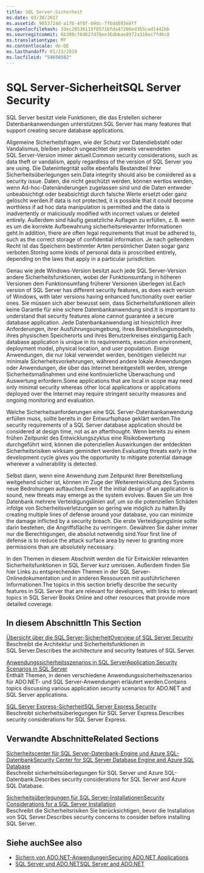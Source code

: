 ```yaml
---
title: SQL Server-Sicherheit
ms.date: 03/30/2017
ms.assetid: 9053724d-a1fb-4f0f-b9dc-7f6dd893e8ff
ms.openlocfilehash: 33ec28536115f8571bfda47266ed3b5cad1442bb
ms.sourcegitcommit: 6b308cf6d627d78ee36dbbae8972a310ac7fd6c8
ms.translationtype: MT
ms.contentlocale: de-DE
ms.lasthandoff: 01/23/2019
ms.locfileid: "54650582"
---
```

# <a name="sql-server-security"></a><span data-ttu-id="e7cf9-102">SQL Server-Sicherheit</span><span class="sxs-lookup"><span data-stu-id="e7cf9-102">SQL Server Security</span></span>
<span data-ttu-id="e7cf9-103">SQL Server besitzt viele Funktionen, die das Erstellen sicherer Datenbankanwendungen unterstützen.</span><span class="sxs-lookup"><span data-stu-id="e7cf9-103">SQL Server has many features that support creating secure database applications.</span></span>  
  
 <span data-ttu-id="e7cf9-104">Allgemeine Sicherheitsfragen, wie der Schutz vor Datendiebstahl oder Vandalismus, bleiben jedoch ungeachtet der jeweils verwendeten SQL Server-Version immer aktuell.</span><span class="sxs-lookup"><span data-stu-id="e7cf9-104">Common security considerations, such as data theft or vandalism, apply regardless of the version of SQL Server you are using.</span></span> <span data-ttu-id="e7cf9-105">Die Datenintegrität sollte ebenfalls Bestandteil Ihrer Sicherheitsüberlegungen sein.</span><span class="sxs-lookup"><span data-stu-id="e7cf9-105">Data integrity should also be considered as a security issue.</span></span> <span data-ttu-id="e7cf9-106">Daten, die nicht geschützt werden, können wertlos werden, wenn Ad-hoc-Datenänderungen zugelassen sind und die Daten entweder unbeabsichtigt oder beabsichtigt durch falsche Werte ersetzt oder ganz gelöscht werden.</span><span class="sxs-lookup"><span data-stu-id="e7cf9-106">If data is not protected, it is possible that it could become worthless if ad hoc data manipulation is permitted and the data is inadvertently or maliciously modified with incorrect values or deleted entirely.</span></span> <span data-ttu-id="e7cf9-107">Außerdem sind häufig gesetzliche Auflagen zu erfüllen, z. B. wenn es um die korrekte Aufbewahrung sicherheitsrelevanter Informationen geht.</span><span class="sxs-lookup"><span data-stu-id="e7cf9-107">In addition, there are often legal requirements that must be adhered to, such as the correct storage of confidential information.</span></span> <span data-ttu-id="e7cf9-108">Je nach geltendem Recht ist das Speichern bestimmter Arten persönlicher Daten sogar ganz verboten.</span><span class="sxs-lookup"><span data-stu-id="e7cf9-108">Storing some kinds of personal data is proscribed entirely, depending on the laws that apply in a particular jurisdiction.</span></span>  
  
 <span data-ttu-id="e7cf9-109">Genau wie jede Windows-Version besitzt auch jede SQL Server-Version andere Sicherheitsfunktionen, wobei der Funktionsumfang in höheren Versionen dem Funktionsumfang früherer Versionen überlegen ist.</span><span class="sxs-lookup"><span data-stu-id="e7cf9-109">Each version of SQL Server has different security features, as does each version of Windows, with later versions having enhanced functionality over earlier ones.</span></span> <span data-ttu-id="e7cf9-110">Sie müssen sich aber bewusst sein, dass Sicherheitsfunktionen allein keine Garantie für eine sichere Datenbankanwendung sind.</span><span class="sxs-lookup"><span data-stu-id="e7cf9-110">It is important to understand that security features alone cannot guarantee a secure database application.</span></span> <span data-ttu-id="e7cf9-111">Jede Datenbankanwendung ist hinsichtlich ihrer Anforderungen, ihrer Ausführungsumgebung, ihres Bereitstellungsmodells, ihres physischen Speicherorts und ihres Benutzerkreises einzigartig.</span><span class="sxs-lookup"><span data-stu-id="e7cf9-111">Each database application is unique in its requirements, execution environment, deployment model, physical location, and user population.</span></span> <span data-ttu-id="e7cf9-112">Einige Anwendungen, die nur lokal verwendet werden, benötigen vielleicht nur minimale Sicherheitsvorkehrungen, während andere lokale Anwendungen oder Anwendungen, die über das Internet bereitgestellt werden, strenge Sicherheitsmaßnahmen und eine kontinuierliche Überwachung und Auswertung erfordern.</span><span class="sxs-lookup"><span data-stu-id="e7cf9-112">Some applications that are local in scope may need only minimal security whereas other local applications or applications deployed over the Internet may require stringent security measures and ongoing monitoring and evaluation.</span></span>  
  
 <span data-ttu-id="e7cf9-113">Welche Sicherheitsanforderungen eine SQL Server-Datenbankanwendung erfüllen muss, sollte bereits in der Entwurfsphase geklärt werden.</span><span class="sxs-lookup"><span data-stu-id="e7cf9-113">The security requirements of a SQL Server database application should be considered at design time, not as an afterthought.</span></span> <span data-ttu-id="e7cf9-114">Wenn bereits zu einem frühen Zeitpunkt des Entwicklungszyklus eine Risikobewertung durchgeführt wird, können die potenziellen Auswirkungen der entdeckten Sicherheitsrisiken wirksam gemindert werden.</span><span class="sxs-lookup"><span data-stu-id="e7cf9-114">Evaluating threats early in the development cycle gives you the opportunity to mitigate potential damage wherever a vulnerability is detected.</span></span>  
  
 <span data-ttu-id="e7cf9-115">Selbst dann, wenn eine Anwendung zum Zeitpunkt ihrer Bereitstellung weitgehend sicher ist, können im Zuge der Weiterentwicklung des Systems neue Bedrohungen auftauchen.</span><span class="sxs-lookup"><span data-stu-id="e7cf9-115">Even if the initial design of an application is sound, new threats may emerge as the system evolves.</span></span> <span data-ttu-id="e7cf9-116">Bauen Sie um Ihre Datenbank mehrere Verteidigungslinien auf, um so die potenziellen Schäden infolge von Sicherheitsverletzungen so gering wie möglich zu halten.</span><span class="sxs-lookup"><span data-stu-id="e7cf9-116">By creating multiple lines of defense around your database, you can minimize the damage inflicted by a security breach.</span></span> <span data-ttu-id="e7cf9-117">Die erste Verteidigungslinie sollte darin bestehen, die Angriffsfläche zu verringern. Gewähren Sie daher immer nur die Berechtigungen, die absolut notwendig sind.</span><span class="sxs-lookup"><span data-stu-id="e7cf9-117">Your first line of defense is to reduce the attack surface area by never to granting more permissions than are absolutely necessary.</span></span>  
  
 <span data-ttu-id="e7cf9-118">In den Themen in diesem Abschnitt werden die für Entwickler relevanten Sicherheitsfunktionen in SQL Server kurz umrissen. Außerdem finden Sie hier Links zu entsprechenden Themen in der SQL Server-Onlinedokumentation und in anderen Ressourcen mit ausführlicheren Informationen.</span><span class="sxs-lookup"><span data-stu-id="e7cf9-118">The topics in this section briefly describe the security features in SQL Server that are relevant for developers, with links to relevant topics in SQL Server Books Online and other resources that provide more detailed coverage.</span></span>  
  
## <a name="in-this-section"></a><span data-ttu-id="e7cf9-119">In diesem Abschnitt</span><span class="sxs-lookup"><span data-stu-id="e7cf9-119">In This Section</span></span>  
 [<span data-ttu-id="e7cf9-120">Übersicht über die SQL Server-Sicherheit</span><span class="sxs-lookup"><span data-stu-id="e7cf9-120">Overview of SQL Server Security</span></span>](../../../../../docs/framework/data/adonet/sql/overview-of-sql-server-security.md)  
 <span data-ttu-id="e7cf9-121">Beschreibt die Architektur und Sicherheitsfunktionen in SQL Server.</span><span class="sxs-lookup"><span data-stu-id="e7cf9-121">Describes the architecture and security features of SQL Server.</span></span>  
  
 [<span data-ttu-id="e7cf9-122">Anwendungssicherheitsszenarios in SQL Server</span><span class="sxs-lookup"><span data-stu-id="e7cf9-122">Application Security Scenarios in SQL Server</span></span>](../../../../../docs/framework/data/adonet/sql/application-security-scenarios-in-sql-server.md)  
 <span data-ttu-id="e7cf9-123">Enthält Themen, in denen verschiedene Anwendungssicherheitsszenarios für ADO.NET- und SQL Server-Anwendungen erläutert werden.</span><span class="sxs-lookup"><span data-stu-id="e7cf9-123">Contains topics discussing various application security scenarios for ADO.NET and SQL Server applications.</span></span>  
  
 [<span data-ttu-id="e7cf9-124">SQL Server Express-Sicherheit</span><span class="sxs-lookup"><span data-stu-id="e7cf9-124">SQL Server Express Security</span></span>](../../../../../docs/framework/data/adonet/sql/sql-server-express-security.md)  
 <span data-ttu-id="e7cf9-125">Beschreibt sicherheitsüberlegungen für SQL Server Express.</span><span class="sxs-lookup"><span data-stu-id="e7cf9-125">Describes security considerations for SQL Server Express.</span></span>  
  
## <a name="related-sections"></a><span data-ttu-id="e7cf9-126">Verwandte Abschnitte</span><span class="sxs-lookup"><span data-stu-id="e7cf9-126">Related Sections</span></span>  
[<span data-ttu-id="e7cf9-127">Sicherheitscenter für SQL Server-Datenbank-Engine und Azure SQL-Datenbank</span><span class="sxs-lookup"><span data-stu-id="e7cf9-127">Security Center for SQL Server Database Engine and Azure SQL Database</span></span>](/sql/relational-databases/security/security-center-for-sql-server-database-engine-and-azure-sql-database)  
<span data-ttu-id="e7cf9-128">Beschreibt sicherheitsüberlegungen für SQL Server und Azure SQL-Datenbank.</span><span class="sxs-lookup"><span data-stu-id="e7cf9-128">Describes security considerations for SQL Server and Azure SQL Database.</span></span>

[<span data-ttu-id="e7cf9-129">Sicherheitsüberlegungen für SQL Server-Installationen</span><span class="sxs-lookup"><span data-stu-id="e7cf9-129">Security Considerations for a SQL Server Installation</span></span>](/sql/sql-server/install/security-considerations-for-a-sql-server-installation)  
<span data-ttu-id="e7cf9-130">Beschreibt die Sicherheitsrisiken Sie berücksichtigen, bevor die Installation von SQL Server.</span><span class="sxs-lookup"><span data-stu-id="e7cf9-130">Describes security concerns to consider before installing SQL Server.</span></span>

## <a name="see-also"></a><span data-ttu-id="e7cf9-131">Siehe auch</span><span class="sxs-lookup"><span data-stu-id="e7cf9-131">See also</span></span>
- [<span data-ttu-id="e7cf9-132">Sichern von ADO.NET-Anwendungen</span><span class="sxs-lookup"><span data-stu-id="e7cf9-132">Securing ADO.NET Applications</span></span>](../../../../../docs/framework/data/adonet/securing-ado-net-applications.md)
- [<span data-ttu-id="e7cf9-133">SQL Server und ADO.NET</span><span class="sxs-lookup"><span data-stu-id="e7cf9-133">SQL Server and ADO.NET</span></span>](../../../../../docs/framework/data/adonet/sql/index.md)
